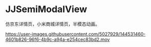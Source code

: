 # JJSemiModalView
仿京东详情页，小米商城详情页，半模态动画。


https://user-images.githubusercontent.com/5027929/144531460-4601b826-96f6-4b9c-a94a-e254cec83bd2.mov

